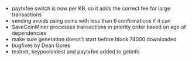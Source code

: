 * paytxfee switch is now per KB, so it adds the correct fee for large transactions
* sending avoids using coins with less than 6 confirmations if it can
* SaveCoinMiner processes transactions in priority order based on age of dependencies
* make sure generation doesn't start before block 74000 downloaded
* bugfixes by Dean Gores
* testnet, keypoololdest and paytxfee added to getinfo
